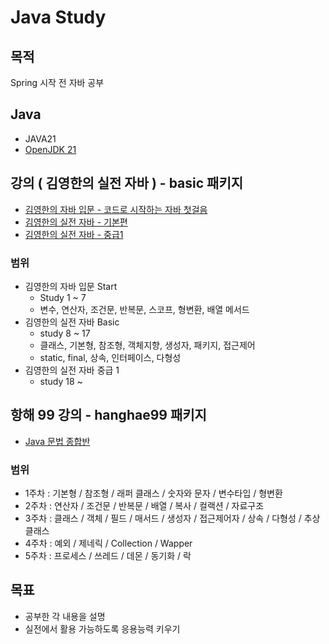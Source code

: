 # Java Study

## 목적
Spring 시작 전 자바 공부

## Java 
- JAVA21 
- [OpenJDK 21](https://www.oracle.com/java/technologies/downloads/#jdk21-mac)

## 강의 ( 김영한의 실전 자바 ) - basic 패키지
 - [김영한의 자바 입문 - 코드로 시작하는 자바 첫걸음](https://www.inflearn.com/course/%EA%B9%80%EC%98%81%ED%95%9C%EC%9D%98-%EC%9E%90%EB%B0%94-%EC%9E%85%EB%AC%B8)
 - [김영한의 실전 자바 - 기본편](https://www.inflearn.com/course/%EA%B9%80%EC%98%81%ED%95%9C%EC%9D%98-%EC%8B%A4%EC%A0%84-%EC%9E%90%EB%B0%94-%EA%B8%B0%EB%B3%B8%ED%8E%B8)
 - [김영한의 실전 자바 - 중급1](https://www.inflearn.com/course/%EA%B9%80%EC%98%81%ED%95%9C%EC%9D%98-%EC%8B%A4%EC%A0%84-%EC%9E%90%EB%B0%94-%EC%A4%91%EA%B8%89-1/dashboard)

### 범위
- 김영한의 자바 입문 Start
   - Study 1 ~ 7
   - 변수, 연산자, 조건문, 반복문, 스코프, 형변환, 배열 메서드
- 김영한의 실전 자바 Basic
   - study 8 ~ 17
   - 클래스, 기본형, 참조형, 객체지향, 생성자, 패키지, 접근제어
   - static, final, 상속, 인터페이스, 다형성
- 김영한의 실전 자바 중급 1
   - study 18 ~

## 항해 99 강의 - hanghae99 패키지
 - [Java 문법 종합반](https://online.spartacodingclub.kr/enrolleds/67199a1545cb69e5ce16b0f8/rounds/6717321c6b070ca07799e05f/roadmap)

### 범위
- 1주차 : 기본형 / 참조형 / 래퍼 클래스 / 숫자와 문자 / 변수타입 / 형변환
- 2주차 : 연산자 / 조건문 / 반복문 / 배열 / 복사 / 컬랙션 / 자료구조
- 3주차 : 클래스 / 객체 / 필드 / 매서드 / 생성자 / 접근제어자 / 상속 / 다형성 / 추상클래스 
- 4주차 : 예외 / 제네릭 / Collection / Wapper
- 5주차 : 프로세스 / 쓰레드 / 데몬 / 동기화 / 락

## 목표 
 - 공부한 각 내용을 설명
 - 실전에서 활용 가능하도록 응용능력 키우기
